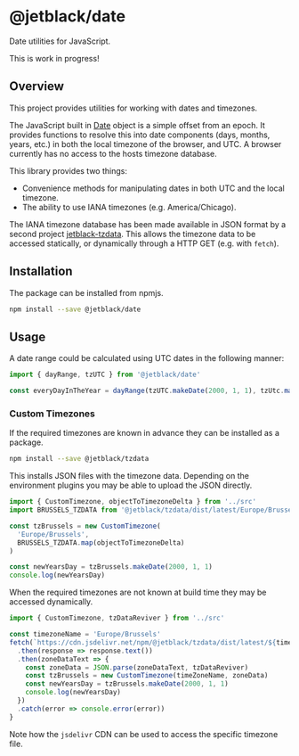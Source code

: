 # @jetblack/date

Date utilities for JavaScript.

This is work in progress!

## Overview

This project provides utilities for working with dates and timezones.

The JavaScript built in [Date](https://developer.mozilla.org/en-US/docs/Web/JavaScript/Reference/Global_Objects/Date)
object is a simple offset from an epoch. It provides functions
to resolve this into date components (days, months, years, etc.) in both the local
timezone of the browser, and UTC. A browser currently has no access to the hosts
timezone database.

This library provides two things:

* Convenience methods for manipulating dates in both UTC and the local timezone.
* The ability to use IANA timezones (e.g. America/Chicago).

The IANA timezone database has been made available in JSON format by
a second project [jetblack-tzdata](https://github.com/rob-blackbourn/jetblack-tzdata).
This allows the timezone data to be accessed statically, or dynamically through a HTTP GET (e.g. with `fetch`).

## Installation

The package can be installed from npmjs.

```bash
npm install --save @jetblack/date
```

## Usage

A date range could be calculated using UTC dates in the following manner:

```js
import { dayRange, tzUTC } from '@jetblack/date'

const everyDayInTheYear = dayRange(tzUTC.makeDate(2000, 1, 1), tzUtc.makeDate(2000, 12, 31), 1 tzUtc)
```

### Custom Timezones

If the required timezones are known in advance they can be installed as a package.

```bash
npm install --save @jetblack/tzdata
```

This installs JSON files with the timezone data. Depending on the environment plugins
you may be able to upload the JSON directly.

```js
import { CustomTimezone, objectToTimezoneDelta } from '../src'
import BRUSSELS_TZDATA from '@jetblack/tzdata/dist/latest/Europe/Brussels.json'

const tzBrussels = new CustomTimezone(
  'Europe/Brussels',
  BRUSSELS_TZDATA.map(objectToTimezoneDelta)
)

const newYearsDay = tzBrussels.makeDate(2000, 1, 1)
console.log(newYearsDay)
```

When the required timezones are not known at build time they may be accessed dynamically.

```js
import { CustomTimezone, tzDataReviver } from '../src'

const timezoneName = 'Europe/Brussels'
fetch(`https://cdn.jsdelivr.net/npm/@jetblack/tzdata/dist/latest/${timezoneName}.json`)
  .then(response => response.text())
  .then(zoneDataText => {
    const zoneData = JSON.parse(zoneDataText, tzDataReviver)
    const tzBrussels = new CustomTimezone(timeZoneName, zoneData)
    const newYearsDay = tzBrussels.makeDate(2000, 1, 1)
    console.log(newYearsDay)        
  })
  .catch(error => console.error(error))
}
```

Note how the `jsdelivr` CDN can be used to access the specific timezone file.